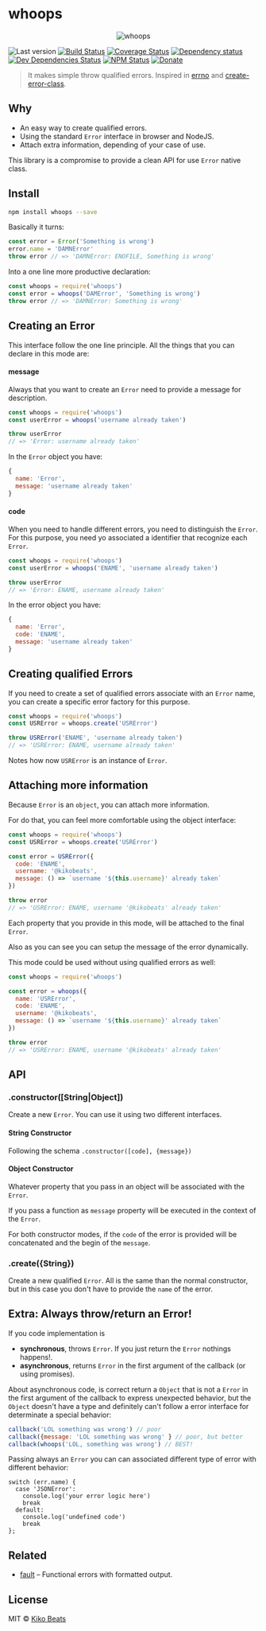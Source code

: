 # whoops

<p align="center">
  <img src="https://i.imgur.com/93fMUWX.png" alt="whoops">
</p>

![Last version](https://img.shields.io/github/tag/Kikobeats/whoops.svg?style=flat-square)
[![Build Status](http://img.shields.io/travis/Kikobeats/whoops/master.svg?style=flat-square)](https://travis-ci.org/Kikobeats/whoops)
[![Coverage Status](https://img.shields.io/coveralls/Kikobeats/whoops.svg?style=flat-square)](https://coveralls.io/github/Kikobeats/whoops)
[![Dependency status](http://img.shields.io/david/Kikobeats/whoops.svg?style=flat-square)](https://david-dm.org/Kikobeats/whoops)
[![Dev Dependencies Status](http://img.shields.io/david/dev/Kikobeats/whoops.svg?style=flat-square)](https://david-dm.org/Kikobeats/whoops#info=devDependencies)
[![NPM Status](http://img.shields.io/npm/dm/whoops.svg?style=flat-square)](https://www.npmjs.org/package/whoops)
[![Donate](https://img.shields.io/badge/donate-paypal-blue.svg?style=flat-square)](https://paypal.me/kikobeats)

> It makes simple throw qualified errors. Inspired in [errno](https://github.com/rvagg/node-errno) and [create-error-class](https://github.com/floatdrop/create-error-class).

## Why

- An easy way to create qualified errors.
- Using the standard `Error` interface in browser and NodeJS.
- Attach extra information, depending of your case of use.

This library is a compromise to provide a clean API for use `Error` native class.

## Install

```bash
npm install whoops --save
```

Basically it turns:

```js
const error = Error('Something is wrong')
error.name = 'DAMNError'
throw error // => 'DAMNError: ENOFILE, Something is wrong'
```

Into a one line more productive declaration:

```js
const whoops = require('whoops')
const error = whoops('DAMError', 'Something is wrong')
throw error // => 'DAMNError: Something is wrong'
```

## Creating an Error

This interface follow the one line principle. All the things that you can declare in this mode are:

#### message

Always that you want to create an `Error` need to provide a message for description.

```js
const whoops = require('whoops')
const userError = whoops('username already taken')

throw userError
// => 'Error: username already taken'
```

In the `Error` object you have:

```js
{
  name: 'Error',
  message: 'username already taken'
}
```

#### code

When you need to handle different errors, you need to distinguish the `Error`. For this purpose, you need yo associated a identifier that recognize each `Error`.

```js
const whoops = require('whoops')
const userError = whoops('ENAME', 'username already taken')

throw userError
// => 'Error: ENAME, username already taken'
```

In the error object you have:

```js
{
  name: 'Error',
  code: 'ENAME',
  message: 'username already taken'
}
```

## Creating qualified Errors

If you need to create a set of qualified errors associate with an `Error` name, you can create a specific error factory for this purpose.

```js
const whoops = require('whoops')
const USRError = whoops.create('USRError')

throw USRError('ENAME', 'username already taken')
// => 'USRError: ENAME, username already taken'
```

Notes how now `USRError` is an instance of `Error`.

## Attaching more information

Because `Error` is an `object`, you can attach more information.

For do that, you can feel more comfortable using the object interface:

```js
const whoops = require('whoops')
const USRError = whoops.create('USRError')

const error = USRError({
  code: 'ENAME',
  username: '@kikobeats',
  message: () => `username '${this.username}' already taken`
})

throw error
// => 'USRError: ENAME, username '@kikobeats' already taken'
```

Each property that you provide in this mode, will be attached to the final `Error`.

Also as you can see you can setup the message of the error dynamically.

This mode could be used without using qualified errors as well:

```js
const whoops = require('whoops')

const error = whoops({
  name: 'USRError',
  code: 'ENAME',
  username: '@kikobeats',
  message: () => `username '${this.username}' already taken`
})

throw error
// => 'USRError: ENAME, username '@kikobeats' already taken'
```

## API

### .constructor([String|Object])

Create a new `Error`. You can use it using two different interfaces.

#### String Constructor

Following the schema `.constructor([code], {message})`

#### Object Constructor

Whatever property that you pass in an object will be associated with the `Error`.

If you pass a function as `message` property will be executed in the context
of the `Error`.

For both constructor modes, if the `code` of the error is provided will be
concatenated and the begin of the `message`.

### .create({String})

Create a new qualified `Error`. All is the same than the normal constructor,
but in this case you don't have to provide the `name` of the error.

## Extra: Always throw/return an Error!

If you code implementation is

- **synchronous**, throws `Error`. If you just return the `Error` nothings happens!.
- **asynchronous**, returns `Error` in the first argument of the callback (or using promises).

About asynchronous code, is correct return a `Object` that is not a `Error` in the first argument of the callback to express unexpected behavior, but the `Object` doesn't have a type and definitely can't  follow a error interface for determinate a special behavior:

```js
callback('LOL something was wrong') // poor
callback({message: 'LOL something was wrong' } // poor, but better
callback(whoops('LOL, something was wrong') // BEST!
```

Passing always an `Error` you can can associated different type of error with different behavior:

```
switch (err.name) {
  case 'JSONError':
    console.log('your error logic here')
    break
  default:
    console.log('undefined code')
    break
};
```

## Related

* [fault](https://github.com/wooorm/fault) – Functional errors with formatted output.

## License

MIT © [Kiko Beats](http://www.kikobeats.com)
